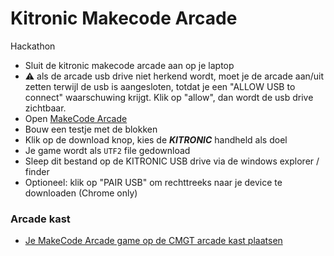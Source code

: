 # Kitronic Makecode Arcade

Hackathon

- Sluit de kitronic makecode arcade aan op je laptop
- ⚠️ als de arcade usb drive niet herkend wordt, moet je de arcade aan/uit zetten terwijl de usb is aangesloten, totdat je een "ALLOW USB to connect" waarschuwing krijgt. Klik op "allow", dan wordt de usb drive zichtbaar.
- Open [MakeCode Arcade](https://arcade.makecode.com)
- Bouw een testje met de blokken
- Klik op de download knop, kies de ***KITRONIC*** handheld als doel
- Je game wordt als `UTF2` file gedownload
- Sleep dit bestand op de KITRONIC USB drive via de windows explorer / finder
- Optioneel: klik op "PAIR USB" om rechttreeks naar je device te downloaden (Chrome only)

### Arcade kast


- [Je MakeCode Arcade game op de CMGT arcade kast plaatsen](https://github.com/HR-CMGT/arcade-game?tab=readme-ov-file#makecode-arcade)
